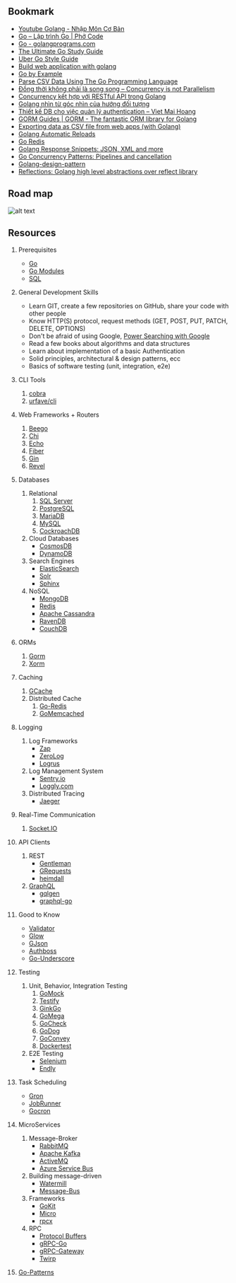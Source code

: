 ## Bookmark
- [Youtube Golang - Nhập Môn Cơ Bản](https://www.youtube.com/watch?v=DH4Yv7uSCco&list=PLw-L1SGSvTEco7QvKTEd39wrMoTCPNUuN)
- [Go – Lập trình Go | Phở Code](https://phocode.com/golang/go-lap-trinh-go/)
- [Go - golangprograms.com](http://golangprograms.com)
- [The Ultimate Go Study Guide](https://github.com/ardanlabs/gotraining-studyguide)
- [Uber Go Style Guide](https://github.com/uber-go/guide/blob/master/style.md)
- [Build web application with golang](https://github.com/astaxie/build-web-application-with-golang)
- [Go by Example](https://gobyexample.com)
- [Parse CSV Data Using The Go Programming Language](https://www.thepolyglotdeveloper.com/2017/03/parse-csv-data-go-programming-language/?fbclid=IwAR2Bz_BrEl-hDVYoejQrZ44CCyVltHcRyRjg6a_e04pRxOhR6H3mcWHVz1U)
- [Đồng thời không phải là song song – Concurrency is not Parallelism](https://text.relipasoft.com/2016/12/dong-thoi-khong-phai-la-song-song-concurrency-is-not-parallelism)
- [Concurrency kết hợp với RESTful API trong Golang](https://codingpearls.com/go-programming/concurrency-ket-hop-voi-restful-api-trong-golang.html)
- [Golang nhìn từ góc nhìn của hướng đối tượng](https://kipalog.com/posts/Golang-nhin-tu-goc-nhin-cua-huong-doi-tuong)
- [Thiết kế DB cho việc quản lý authentication – Viet Mai Hoang](https://medium0.com/@vietmaihoang/thi%E1%BA%BFt-k%E1%BA%BF-db-cho-vi%E1%BB%87c-qu%E1%BA%A3n-l%C3%BD-authentication-f3d1a6b909f6)
- [GORM Guides | GORM - The fantastic ORM library for Golang](https://gorm.io/docs)
- [Exporting data as CSV file from web apps (with Golang)](https://www.jernejsila.com/2015/11/12/exporting-data-as-csv-file-from-web-apps-with-golang/)
- [Golang Automatic Reloads](http://alexedwards.net/blog/golang-automatic-reloads)
- [Go Redis](https://github.com/go-redis/redis)
- [Golang Response Snippets: JSON, XML and more](http://alexedwards.net/blog/golang-response-snippets)
- [Go Concurrency Patterns: Pipelines and cancellation](https://blog.golang.org/pipelines)
- [Golang-design-pattern](https://github.com/senghoo/golang-design-pattern)
- [Reflections: Golang high level abstractions over reflect library](http://github.com/oleiade/reflections)

## Road map
![alt text](https://raw.githubusercontent.com/Alikhll/golang-developer-roadmap/master/golang-developer-roadmap.png)


## Resources

1. Prerequisites

   - [Go](https://golangbot.com/)
   - [Go Modules](https://blog.golang.org/using-go-modules)
   - [SQL](https://www.w3schools.com/sql/default.asp)

2. General Development Skills

   - Learn GIT, create a few repositories on GitHub, share your code with other people
   - Know HTTP(S) protocol, request methods (GET, POST, PUT, PATCH, DELETE, OPTIONS)
   - Don't be afraid of using Google, [Power Searching with Google](http://www.powersearchingwithgoogle.com/)
   - Read a few books about algorithms and data structures
   - Learn about implementation of a basic Authentication
   - Solid principles, architectural & design patterns, ecc
   - Basics of software testing (unit, integration, e2e)

3. CLI Tools
   1. [cobra](https://github.com/spf13/cobra)
   2. [urfave/cli](https://github.com/urfave/cli)

4. Web Frameworks + Routers

   1. [Beego](https://github.com/astaxie/beego)
   2. [Chi](https://github.com/go-chi/chi)
   3. [Echo](https://github.com/labstack/echo)
   4. [Fiber](https://github.com/gofiber/fiber)
   5. [Gin](https://github.com/gin-gonic/gin)
   6. [Revel](https://github.com/revel/revel)

5. Databases

   1. Relational
      1. [SQL Server](https://www.microsoft.com/en-us/sql-server/sql-server-2017)
      2. [PostgreSQL](https://www.postgresql.org/)
      3. [MariaDB](https://mariadb.org/)
      4. [MySQL](https://www.mysql.com/)
      5. [CockroachDB](https://www.cockroachlabs.com/) 
   2. Cloud Databases
      - [CosmosDB](https://docs.microsoft.com/en-us/azure/cosmos-db)
      - [DynamoDB](https://aws.amazon.com/dynamodb/)
   3. Search Engines
      - [ElasticSearch](https://www.elastic.co/)
      - [Solr](http://lucene.apache.org/solr/)
      - [Sphinx](http://sphinxsearch.com/)
   4. NoSQL
      - [MongoDB](https://www.mongodb.com/)
      - [Redis](https://redis.io/)
      - [Apache Cassandra](http://cassandra.apache.org/)
      - [RavenDB](https://github.com/ravendb/ravendb)
      - [CouchDB](http://couchdb.apache.org/)

6. ORMs

   1. [Gorm](https://github.com/go-gorm/gorm)
   2. [Xorm](https://github.com/go-xorm/xorm)

7. Caching

   1. [GCache](https://github.com/bluele/gcache)
   2. Distributed Cache
      1. [Go-Redis](https://github.com/go-redis/redis)
      2. [GoMemcached](https://github.com/bradfitz/gomemcache)

8. Logging

   1. Log Frameworks
      - [Zap](https://github.com/uber-go/zap)
      - [ZeroLog](https://github.com/rs/zerolog)
      - [Logrus](https://github.com/sirupsen/logrus)
   2. Log Management System
      - [Sentry.io](http://sentry.io)
      - [Loggly.com](https://loggly.com)
   3. Distributed Tracing
      - [Jaeger](https://www.jaegertracing.io/)

9. Real-Time Communication
   1. [Socket.IO](https://socket.io/)

10. API Clients

    1. REST
       - [Gentleman](https://github.com/h2non/gentleman)
       - [GRequests](https://github.com/kennethreitz/grequests)
       - [heimdall](https://github.com/gojek/heimdall)
    2. [GraphQL](https://graphql.org/)
       - [gqlgen](https://github.com/99designs/gqlgen)
       - [graphql-go](https://github.com/graph-gophers/graphql-go)

11. Good to Know

    - [Validator](https://github.com/go-playground/validator)
    - [Glow](https://github.com/pytorch/glow)
    - [GJson](https://github.com/tidwall/gjson)
    - [Authboss](https://github.com/volatiletech/authboss)
    - [Go-Underscore](https://github.com/ahl5esoft/golang-underscore)

12. Testing

    1. Unit, Behavior, Integration Testing
       1. [GoMock](https://github.com/golang/mock)
       2. [Testify](https://github.com/stretchr/testify)
       3. [GinkGo](https://github.com/onsi/ginkgo)
       4. [GoMega](https://github.com/onsi/gomega)
       5. [GoCheck](https://github.com/go-check/check)
       6. [GoDog](https://github.com/DATA-DOG/godog)
       7. [GoConvey](https://github.com/smartystreets/goconvey)
       8. [Dockertest](https://github.com/ory/dockertest)
    2. E2E Testing
       - [Selenium](https://github.com/tebeka/selenium)
       - [Endly](https://github.com/viant/endly)

13. Task Scheduling

    - [Gron](https://github.com/roylee0704/gron)
    - [JobRunner](https://github.com/bamzi/jobrunner)
    - [Gocron](https://github.com/go-co-op/gocron)

14. MicroServices

    1. Message-Broker
       - [RabbitMQ](https://www.rabbitmq.com/tutorials/tutorial-one-go.html)
       - [Apache Kafka](https://kafka.apache.org/)
       - [ActiveMQ](https://github.com/apache/activemq)
       - [Azure Service Bus](https://docs.microsoft.com/en-us/azure/service-bus-messaging/service-bus-messaging-overview)
    2. Building message-driven
       - [Watermill](https://github.com/ThreeDotsLabs/watermill)
       - [Message-Bus](https://github.com/vardius/message-bus)
    3. Frameworks
         - [GoKit](https://github.com/go-kit/kit)
         - [Micro](https://github.com/micro/go-micro)
         - [rpcx](https://github.com/smallnest/rpcx)
    4. RPC
         - [Protocol Buffers](https://github.com/protocolbuffers/protobuf)
         - [gRPC-Go](https://github.com/grpc/grpc-go)
         - [gRPC-Gateway](https://github.com/grpc-ecosystem/grpc-gateway)
         - [Twirp](https://github.com/twitchtv/twirp)

15. [Go-Patterns](https://github.com/tmrts/go-patterns)

